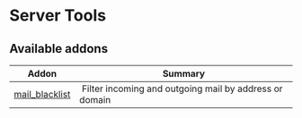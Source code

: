 Server Tools
============

[//]: # (addons)

Available addons
----------------
**Addon** | **Summary**
--- | ---
[mail_blacklist](mail_blacklist/) | Filter incoming and outgoing mail by address or domain
